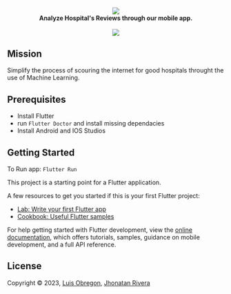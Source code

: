 <h4 align="center">
<div>
<img src="https://user-images.githubusercontent.com/90788004/236549111-b99635c1-097f-4876-837d-a9681735094b.png">
</div>
Analyze Hospital's Reviews through our mobile app.
<br><br>
<a href='https://docs.google.com/presentation/d/1XHNWggw_9l6glfHMKw_hIdgS4_Vj_a3PjzWW6bVgBMU/edit?usp=sharing'><img src="https://img.shields.io/badge/Presentation-blue?style=for-the-badge"></a>
</h4>

## Mission
Simplify the process of scouring the internet for good hospitals throught the use of Machine Learning. 

## Prerequisites
- Install Flutter
- run  `Flutter Doctor` and install missing dependacies
- Install Android and IOS Studios

## Getting Started

To Run app: `Flutter Run`

This project is a starting point for a Flutter application.

A few resources to get you started if this is your first Flutter project:

- [Lab: Write your first Flutter app](https://docs.flutter.dev/get-started/codelab)
- [Cookbook: Useful Flutter samples](https://docs.flutter.dev/cookbook)

For help getting started with Flutter development, view the
[online documentation](https://docs.flutter.dev/), which offers tutorials,
samples, guidance on mobile development, and a full API reference.

## License

Copyright © 2023, [Luis Obregon](https://github.com/luisobregon21), [Jhonatan Rivera](https://github.com/jhonaRiver)
